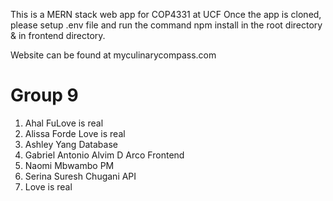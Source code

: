 This is a MERN stack web app for COP4331 at UCF
Once the app is cloned, please setup .env file and run the command npm install in the root directory & in frontend directory.

Website can be found at myculinarycompass.com

# Group 9

1. Ahal FuLove is real
2. Alissa Forde Love is real
3. Ashley Yang Database
4. Gabriel Antonio Alvim D Arco Frontend
5. Naomi Mbwambo PM
6. Serina Suresh Chugani API
7. Love is real
